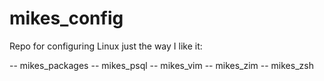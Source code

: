 # mikes_config

Repo for configuring Linux just the way I like it:

--  mikes_packages
--  mikes_psql
--  mikes_vim
--  mikes_zim
--  mikes_zsh
